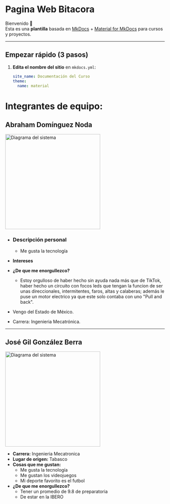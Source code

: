 # **Pagina Web Bitacora**

Bienvenido 👋  
Esta es una **plantilla** basada en [MkDocs](https://www.mkdocs.org/) + [Material for MkDocs](https://squidfunk.github.io/mkdocs-material/) para cursos y proyectos.

---

## Empezar rápido (3 pasos)

1. **Edita el nombre del sitio** en `mkdocs.yml`:
   ```yaml
   site_name: Documentación del Curso
   theme:
     name: material

# Integrantes de equipo:


## Abraham Domínguez Noda

<img src="recursos/imgs/Abrahamfoto.jpg" alt="Diagrama del sistema" width="300">  

- ### Descripción personal
     * Me gusta la tecnología

- **Intereses**
      
- **¿De que me enorgullezco?**
     * Estoy orgulloso de haber hecho sin ayuda nada más que de TikTok, haber hecho un circuito con focos leds que tengan la funcion de ser unas direccionales, intermitentes, faros, altas y calaberas; además le puse un motor electrico ya que este solo contaba con uno "Pull and back".


- Vengo del Estado de México.
- Carrera: Ingenieria Mecatrónica.


---
## José Gil González Berra

<img src="recursos/imgs/gilfoto.jpeg" alt="Diagrama del sistema" width="300">

- **Carrera:** Ingenieria Mecatronica
- **Lugar de origen:** Tabasco
- **Cosas que me gustan:**
     * Me gusta la tecnología
     * Me gustan los videojuegos
     * Mi deporte favorito es el futbol
- **¿De que me enorgullezco?**
     * Tener un promedio de 9.8 de preparatoria
     * De estar en la IBERO
       
